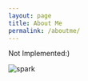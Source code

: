 ```yaml
---
layout: page
title: About Me
permalink: /aboutme/
---
```


Not Implemented:)

![spark](../_images/spark.jpg)